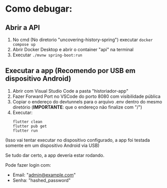 # Como debugar:

## Abrir a API 

1. No cmd (No diretorio "uncovering-history-spring") executar `docker compose up`
2. Abrir Docker Desktop e abrir o container "api" na terminal
3. Executar `./mvnw spring-boot:run`

## Executar a app (Recomendo por USB em dispositivo Android)

1. Abrir com Visual Studio Code a pasta "historiador-app"
2. Fazer Forward Port no VSCode do porto 8080 com visibilidade pública
3. Copiar o endereço do devtunnels para o arquivo .env dentro do mesmo diretório (**IMPORTANTE**: que o endereço não finalize com "/")
4. Executar:
   ```
   flutter clean
   flutter pub get
   flutter run
   ```
  (Isso vai tentar executar no dispositivo configurado, a app foi testada somente em um dispositivo Android via USB)

Se tudo dar certo, a app devería estar rodando.

Pode fazer login com:
- Email: "admin@example.com"
- Senha: "hashed_password"
